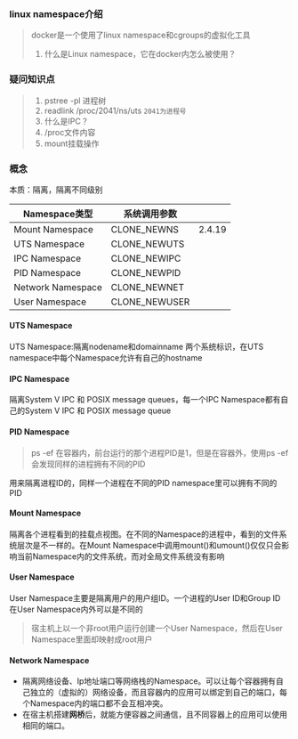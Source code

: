 ### linux namespace介绍

> docker是一个使用了linux namespace和cgroups的虚拟化工具
>
> 1. 什么是Linux namespace，它在docker内怎么被使用？

### 疑问知识点

> 1. pstree -pl 进程树
> 2. readlink /proc/2041/ns/uts `2041为进程号`
> 3. 什么是IPC？
> 4. /proc文件内容
> 5. mount挂载操作

### 概念

本质：隔离，隔离不同级别

| Namespace类型     | 系统调用参数  |        |
| ----------------- | ------------- | ------ |
| Mount Namespace   | CLONE_NEWNS   | 2.4.19 |
| UTS Namespace     | CLONE_NEWUTS  |        |
| IPC Namespace     | CLONE_NEWIPC  |        |
| PID Namespace     | CLONE_NEWPID  |        |
| Network Namespace | CLONE_NEWNET  |        |
| User Namespace    | CLONE_NEWUSER |        |

#### UTS Namespace

UTS Namespace:隔离nodename和domainname 两个系统标识，在UTS namespace中每个Namespace允许有自己的hostname

#### IPC Namespace

隔离System V IPC 和 POSIX message queues，每一个IPC Namespace都有自己的System V IPC 和 POSIX message queue

#### PID Namespace

> ps -ef 在容器内，前台运行的那个进程PID是1，但是在容器外，使用ps -ef会发现同样的进程拥有不同的PID

用来隔离进程ID的，同样一个进程在不同的PID namespace里可以拥有不同的PID

#### Mount Namespace

隔离各个进程看到的挂载点视图。在不同的Namespace的进程中，看到的文件系统层次是不一样的。在Mount Namespace中调用mount()和umount()仅仅只会影响当前Namespace内的文件系统，而对全局文件系统没有影响

#### User Namespace

User Namespace主要是隔离用户的用户组ID。一个进程的User ID和Group ID 在User Namespace内外可以是不同的

> 宿主机上以一个非root用户运行创建一个User Namespace，然后在User Namespace里面却映射成root用户

#### Network Namespace

- 隔离网络设备、Ip地址端口等网络栈的Namespace。可以让每个容器拥有自己独立的（虚拟的）网络设备，而且容器内的应用可以绑定到自己的端口，每个Namespace内的端口都不会互相冲突。
- 在宿主机搭建**网桥**后，就能方便容器之间通信，且不同容器上的应用可以使用相同的端口。



